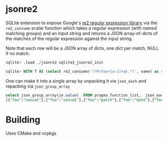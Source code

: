 # jsonre2
SQLite extension to expose Google's [re2 regular expression library](https://github.com/google/re2) 
via the `re2_consume` scalar function which takes a regular expression (with named matching groups) 
and an input string and returns a JSON array-of-dicts of the matches of the regular expression 
against the input string.

Note that each row will be a JSON array of dicts, one dict per match, NULL if no match.
```sql
sqlite> .load ./jsonre2 sqlite3_jsonre2_init

sqlite> WITH T AS (select re2_consume('(?P<foo>[a-z]+at.*)', name) as res FROM pragma_function_list) SELECT * FROM T where res is not null;
```

One can make it into a single array by unpacking it via `json_each` and repacking via `json_group_array`

```sql
select json_group_array(je.value)  FROM pragma_function_list,  json_each(re2_consume('(?P<foo>[a-z]+at.*)', name)) as je;
[{"foo":"concat"},{"foo":"concat"},{"foo":"patch"},{"foo":"date"},{"foo":"format"},{"foo":"datetime"},{"foo":"date"},{"foo":"rate_limit"},{"foo":"matchinfo"},{"foo":"matchinfo"},{"foo":"match"},{"foo":"template_render"},{"foo":"template_render"},{"foo":"date"}]
```



Building
========
Uses CMake and vcpkgs